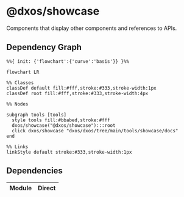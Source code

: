 # @dxos/showcase

Components that display other components and references to APIs.

## Dependency Graph

```mermaid
%%{ init: {'flowchart':{'curve':'basis'}} }%%

flowchart LR

%% Classes
classDef default fill:#fff,stroke:#333,stroke-width:1px
classDef root fill:#fff,stroke:#333,stroke-width:4px

%% Nodes

subgraph tools [tools]
  style tools fill:#bbabed,stroke:#fff
  dxos/showcase("@dxos/showcase"):::root
  click dxos/showcase "dxos/dxos/tree/main/tools/showcase/docs"
end

%% Links
linkStyle default stroke:#333,stroke-width:1px
```

## Dependencies

| Module | Direct |
|---|---|
